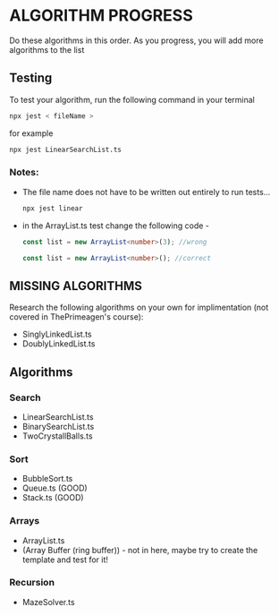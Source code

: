 # ALGORITHM PROGRESS

Do these algorithms in this order. As you progress, you will add more algorithms to the list

## Testing

To test your algorithm, run the following command in your terminal

```bash
npx jest < fileName >
```

for example

```bash
npx jest LinearSearchList.ts
```

### Notes:

-   The file name does not have to be written out entirely to run tests...

    ```bash
    npx jest linear
    ```

-   in the ArrayList.ts test change the following code -

    ```typescript
    const list = new ArrayList<number>(3); //wrong

    const list = new ArrayList<number>(); //correct
    ```

## MISSING ALGORITHMS

Research the following algorithms on your own for implimentation (not covered in ThePrimeagen's course):

-   SinglyLinkedList.ts
-   DoublyLinkedList.ts

## Algorithms

### Search

-   LinearSearchList.ts
-   BinarySearchList.ts
-   TwoCrystallBalls.ts

### Sort

-   BubbleSort.ts
-   Queue.ts (GOOD)
-   Stack.ts (GOOD)

### Arrays

-   ArrayList.ts
-   (Array Buffer (ring buffer)) - not in here, maybe try to create the template and test for it!

### Recursion

-   MazeSolver.ts
